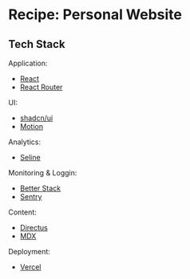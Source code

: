 # Recipe: Personal Website

## Tech Stack

Application:

- [React](../react.md)
- [React Router](../react-router.md)

UI:

- [shadcn/ui](../shadcn-ui.md)
- [Motion](../motion.md)

Analytics:

- [Seline](../seline.md)

Monitoring & Loggin:

- [Better Stack](../betterstack.md)
- [Sentry](../sentry.md)

Content:

- [Directus](../directus.md)
- [MDX](../mdx.md)

Deployment:

- [Vercel](../vercel.md)
